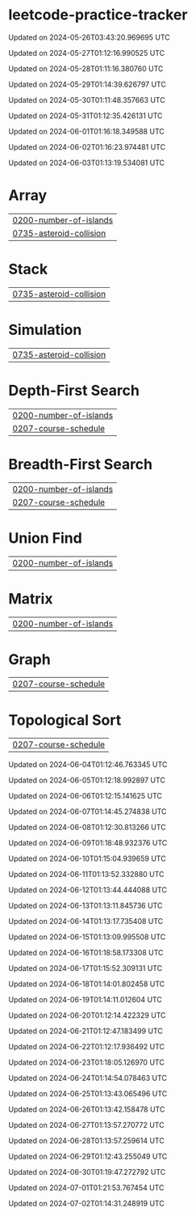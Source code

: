 # leetcode-practice-tracker

Updated on 2024-05-26T03:43:20.969695 UTC

Updated on 2024-05-27T01:12:16.990525 UTC

Updated on 2024-05-28T01:11:16.380760 UTC

Updated on 2024-05-29T01:14:39.626797 UTC

Updated on 2024-05-30T01:11:48.357663 UTC

Updated on 2024-05-31T01:12:35.426131 UTC

Updated on 2024-06-01T01:16:18.349588 UTC

Updated on 2024-06-02T01:16:23.974481 UTC

Updated on 2024-06-03T01:13:19.534081 UTC


# Array
|  |
| ------- |
| [0200-number-of-islands](https://github.com/repanareddysekhar/leetcode-practice-tracker/tree/master/0200-number-of-islands) |
| [0735-asteroid-collision](https://github.com/repanareddysekhar/leetcode-practice-tracker/tree/master/0735-asteroid-collision) |
# Stack
|  |
| ------- |
| [0735-asteroid-collision](https://github.com/repanareddysekhar/leetcode-practice-tracker/tree/master/0735-asteroid-collision) |
# Simulation
|  |
| ------- |
| [0735-asteroid-collision](https://github.com/repanareddysekhar/leetcode-practice-tracker/tree/master/0735-asteroid-collision) |
# Depth-First Search
|  |
| ------- |
| [0200-number-of-islands](https://github.com/repanareddysekhar/leetcode-practice-tracker/tree/master/0200-number-of-islands) |
| [0207-course-schedule](https://github.com/repanareddysekhar/leetcode-practice-tracker/tree/master/0207-course-schedule) |
# Breadth-First Search
|  |
| ------- |
| [0200-number-of-islands](https://github.com/repanareddysekhar/leetcode-practice-tracker/tree/master/0200-number-of-islands) |
| [0207-course-schedule](https://github.com/repanareddysekhar/leetcode-practice-tracker/tree/master/0207-course-schedule) |
# Union Find
|  |
| ------- |
| [0200-number-of-islands](https://github.com/repanareddysekhar/leetcode-practice-tracker/tree/master/0200-number-of-islands) |
# Matrix
|  |
| ------- |
| [0200-number-of-islands](https://github.com/repanareddysekhar/leetcode-practice-tracker/tree/master/0200-number-of-islands) |
# Graph
|  |
| ------- |
| [0207-course-schedule](https://github.com/repanareddysekhar/leetcode-practice-tracker/tree/master/0207-course-schedule) |
# Topological Sort
|  |
| ------- |
| [0207-course-schedule](https://github.com/repanareddysekhar/leetcode-practice-tracker/tree/master/0207-course-schedule) |

Updated on 2024-06-04T01:12:46.763345 UTC

Updated on 2024-06-05T01:12:18.992897 UTC

Updated on 2024-06-06T01:12:15.141625 UTC

Updated on 2024-06-07T01:14:45.274838 UTC

Updated on 2024-06-08T01:12:30.813266 UTC

Updated on 2024-06-09T01:18:48.932376 UTC

Updated on 2024-06-10T01:15:04.939659 UTC

Updated on 2024-06-11T01:13:52.332880 UTC

Updated on 2024-06-12T01:13:44.444088 UTC

Updated on 2024-06-13T01:13:11.845736 UTC

Updated on 2024-06-14T01:13:17.735408 UTC

Updated on 2024-06-15T01:13:09.995508 UTC

Updated on 2024-06-16T01:18:58.173308 UTC

Updated on 2024-06-17T01:15:52.309131 UTC

Updated on 2024-06-18T01:14:01.802458 UTC

Updated on 2024-06-19T01:14:11.012604 UTC

Updated on 2024-06-20T01:12:14.422329 UTC

Updated on 2024-06-21T01:12:47.183499 UTC

Updated on 2024-06-22T01:12:17.936492 UTC

Updated on 2024-06-23T01:18:05.126970 UTC

Updated on 2024-06-24T01:14:54.078463 UTC

Updated on 2024-06-25T01:13:43.065496 UTC

Updated on 2024-06-26T01:13:42.158478 UTC

Updated on 2024-06-27T01:13:57.270772 UTC

Updated on 2024-06-28T01:13:57.259614 UTC

Updated on 2024-06-29T01:12:43.255049 UTC

Updated on 2024-06-30T01:19:47.272792 UTC

Updated on 2024-07-01T01:21:53.767454 UTC

Updated on 2024-07-02T01:14:31.248919 UTC